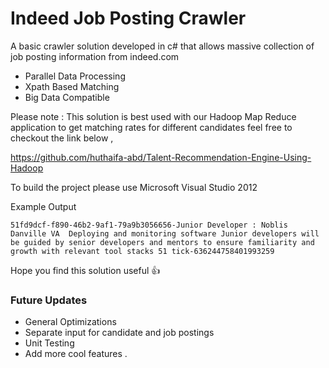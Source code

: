 # Indeed Job Posting Crawler

A basic crawler solution developed in c# that allows massive collection of job posting information from indeed.com

 * Parallel Data Processing
 * Xpath Based Matching
 * Big Data Compatible

Please note : This solution is best used with our Hadoop Map Reduce application to get matching rates for different candidates feel free to checkout the link below ,

https://github.com/huthaifa-abd/Talent-Recommendation-Engine-Using-Hadoop

To build the project please use Microsoft Visual Studio 2012

Example Output
```
51fd9dcf-f890-46b2-9af1-79a9b3056656-Junior Developer : Noblis Danville VA  Deploying and monitoring software Junior developers will be guided by senior developers and mentors to ensure familiarity and growth with relevant tool stacks 51 tick-636244758401993259
```

Hope you find this solution useful :+1:

### Future Updates

 * General Optimizations
 * Separate input for candidate and job postings
 * Unit Testing
 * Add more cool features .
